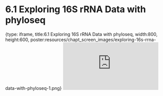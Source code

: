 # 6.1 Exploring 16S rRNA Data with phyloseq
 
{type: iframe, title:6.1 Exploring 16S rRNA Data with phyloseq, width:800, height:600, poster:resources/chapt_screen_images/exploring-16s-rrna-data-with-phyloseq-1.png}
![](https://sayumiyork.github.io/miniCURE-16S_Test/exploring-16s-rrna-data-with-phyloseq-1.html)
 

 
